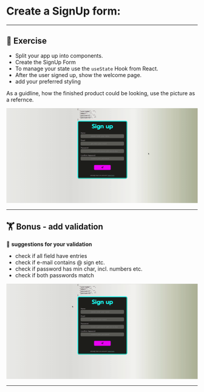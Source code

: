# Create a SignUp form:

---

## :cartwheeling: Exercise

- Split your app up into components.
- Create the SignUp Form
- To manage your state use the `useState` Hook from React.
- After the user signed up, show the welcome page.
- add your preferred styling

As a guidline, how the finished product could be looking, use the picture as a refernce.

![](signUp.gif)

---
## :weight_lifting: Bonus - add validation

:mag_right: **suggestions for your validation**

- check if all field have entries
- check if e-mail contains @ sign etc. 
- check if password has min char, incl. numbers etc.
- check if both passwords match

![](signUp-errors.gif)

---


